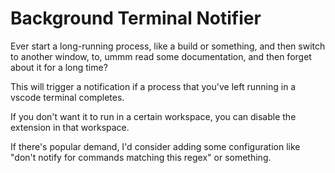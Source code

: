 Background Terminal Notifier
============================

Ever start a long-running process, like a build or something, and then switch to another window, to, ummm read some documentation, and then forget about it for a long time?

This will trigger a notification if a process that you've left running in a vscode terminal completes.

If you don't want it to run in a certain workspace, you can disable the extension in that workspace.

If there's popular demand, I'd consider adding some configuration like "don't notify for commands matching this regex" or something.